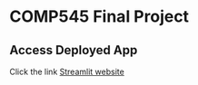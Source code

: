# COMP545 Final Project

## Access Deployed App
Click the link [Streamlit website](https://comp545-final-project.streamlit.app/?recording=adayjrv)